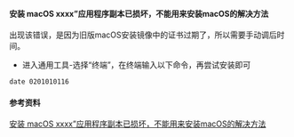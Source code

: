 #### 安装 macOS xxxx”应用程序副本已损坏，不能用来安装macOS的解决方法

出现该错误，是因为旧版macOS安装镜像中的证书过期了，所以需要手动调后时间。

- 进入通用工具-选择“终端”，在终端输入以下命令，再尝试安装即可

```
date 0201010116
```

#### 参考资料

[安装 macOS xxxx”应用程序副本已损坏，不能用来安装macOS的解决方法](http://bbs.pcbeta.com/viewthread-1830978-1-1.html)
